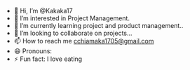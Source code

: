 - 👋 Hi, I’m @Kakaka17
- 👀 I’m interested in Project Management.
- 🌱 I’m currently learning project and product management..
- 💞️ I’m looking to collaborate on projects...
- 📫 How to reach me cchiamaka1705@gmail.com
- 😄 Pronouns:
- ⚡ Fun fact: I love eating 

<!---
Kakaka17/Kakaka17 is a ✨ special ✨ repository because its `README.md` (this file) appears on your GitHub profile.
You can click the Preview link to take a look at your changes.
--->
